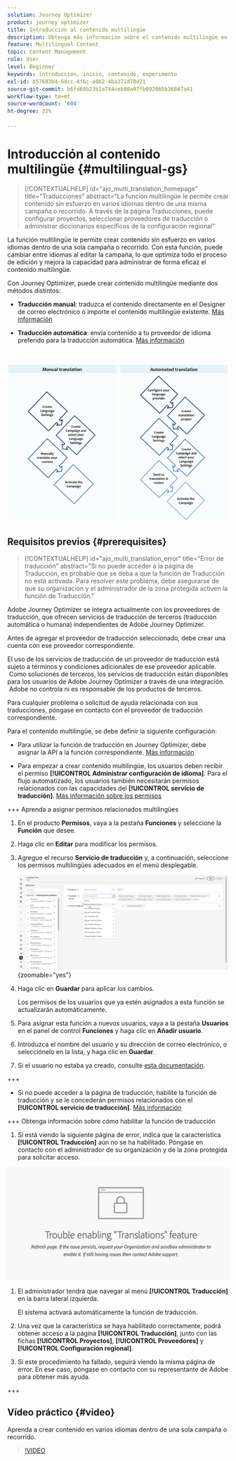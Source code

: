 ```yaml
---
solution: Journey Optimizer
product: journey optimizer
title: Introducción al contenido multilingüe
description: Obtenga más información sobre el contenido multilingüe en Journey Optimizer
feature: Multilingual Content
topic: Content Management
role: User
level: Beginner
keywords: introducción, inicio, contenido, experimento
exl-id: b57683b4-6dcc-4f6c-a8b2-4ba371d78d21
source-git-commit: b6fd60b23b1a744ceb80a97fb092065b36847a41
workflow-type: tm+mt
source-wordcount: '604'
ht-degree: 32%

---
```


# Introducción al contenido multilingüe {#multilingual-gs}

>[!CONTEXTUALHELP]
>id="ajo_multi_translation_homepage"
>title="Traducciones"
>abstract="La función multilingüe le permite crear contenido sin esfuerzo en varios idiomas dentro de una misma campaña o recorrido. A través de la página Traducciones, puede configurar proyectos, seleccionar proveedores de traducción o administrar diccionarios específicos de la configuración regional"

La función multilingüe le permite crear contenido sin esfuerzo en varios idiomas dentro de una sola campaña o recorrido. Con esta función, puede cambiar entre idiomas al editar la campaña, lo que optimiza todo el proceso de edición y mejora la capacidad para administrar de forma eficaz el contenido multilingüe.

Con Journey Optimizer, puede crear contenido multilingüe mediante dos métodos distintos:

* **Traducción manual**: traduzca el contenido directamente en el Designer de correo electrónico o importe el contenido multilingüe existente. [Más información](multilingual-manual.md)

* **Traducción automática**: envía contenido a tu proveedor de idioma preferido para la traducción automática. [Más información](multilingual-automated.md)

</br>

![](assets/translation_schema.png)

## Requisitos previos {#prerequisites}

>[!CONTEXTUALHELP]
>id="ajo_multi_translation_error"
>title="Error de traducción"
>abstract="Si no puede acceder a la página de Traducción, es probable que se deba a que la función de Traducción no está activada. Para resolver este problema, debe asegurarse de que su organización y el administrador de la zona protegida activen la función de Traducción."

Adobe Journey Optimizer se integra actualmente con los proveedores de traducción, que ofrecen servicios de traducción de terceros (traducción automática o humana) independientes de Adobe Journey Optimizer.

Antes de agregar el proveedor de traducción seleccionado, debe crear una cuenta con ese proveedor correspondiente.

El uso de los servicios de traducción de un proveedor de traducción está sujeto a términos y condiciones adicionales de ese proveedor aplicable.  Como soluciones de terceros, los servicios de traducción están disponibles para los usuarios de Adobe Journey Optimizer a través de una integración.  Adobe no controla ni es responsable de los productos de terceros.

Para cualquier problema o solicitud de ayuda relacionada con sus traducciones, póngase en contacto con el proveedor de traducción correspondiente.

Para el contenido multilingüe, se debe definir la siguiente configuración:

* Para utilizar la función de traducción en Journey Optimizer, debe asignar la API a la función correspondiente. [Más información](https://experienceleague.adobe.com/es/docs/experience-platform/landing/platform-apis/api-authentication#assign-api-to-a-role)

* Para empezar a crear contenido multilingüe, los usuarios deben recibir el permiso **[!UICONTROL Administrar configuración de idioma]**. Para el flujo automatizado, los usuarios también necesitarán permisos relacionados con las capacidades del **[!UICONTROL servicio de traducción]**. [Más información sobre los permisos](../administration/permissions.md)

+++ Aprenda a asignar permisos relacionados multilingües

   1. En el producto **Permisos**, vaya a la pestaña **Funciones** y seleccione la **Función** que desee.

   1. Haga clic en **Editar** para modificar los permisos.

   1. Agregue el recurso **Servicio de traducción** y, a continuación, seleccione los permisos multilingües adecuados en el menú desplegable.

      ![](assets/multilingual-permission.png){zoomable="yes"}

   1. Haga clic en **Guardar** para aplicar los cambios.

      Los permisos de los usuarios que ya estén asignados a esta función se actualizarán automáticamente.

   1. Para asignar esta función a nuevos usuarios, vaya a la pestaña **Usuarios** en el panel de control **Funciones** y haga clic en **Añadir usuario**.

   1. Introduzca el nombre del usuario y su dirección de correo electrónico, o selecciónelo en la lista, y haga clic en **Guardar**.

   1. Si el usuario no estaba ya creado, consulte [esta documentación](https://experienceleague.adobe.com/es/docs/experience-platform/access-control/abac/permissions-ui/users).

+++

* Si no puede acceder a la página de traducción, habilite la función de traducción y se le concederán permisos relacionados con el **[!UICONTROL servicio de traducción]**. [Más información](../administration/ootb-permissions.md)

+++ Obtenga información sobre cómo habilitar la función de traducción

   1. Si está viendo la siguiente página de error, indica que la característica **[!UICONTROL Traducción]** aún no se ha habilitado. Póngase en contacto con el administrador de su organización y de la zona protegida para solicitar acceso.

  ![](assets/multi-troubleshoot.png)

   1. El administrador tendrá que navegar al menú **[!UICONTROL Traducción]** en la barra lateral izquierda.

      El sistema activará automáticamente la función de traducción.

   1. Una vez que la característica se haya habilitado correctamente, podrá obtener acceso a la página **[!UICONTROL Traducción]**, junto con las fichas **[!UICONTROL Proyectos]**, **[!UICONTROL Proveedores]** y **[!UICONTROL Configuración regional]**.

   1. Si este procedimiento ha fallado, seguirá viendo la misma página de error. En ese caso, póngase en contacto con su representante de Adobe para obtener más ayuda.

+++

## Vídeo práctico {#video}

Aprenda a crear contenido en varios idiomas dentro de una sola campaña o recorrido.

>[!VIDEO](https://video.tv.adobe.com/v/3452116?captions=spa)
